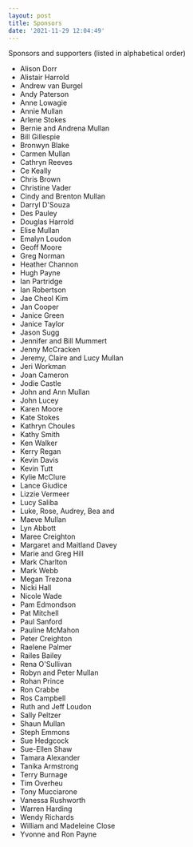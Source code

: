 ```yaml
---
layout: post
title: Sponsors
date: '2021-11-29 12:04:49'
---
```


Sponsors and supporters (listed in alphabetical order)

- Alison Dorr
- Alistair Harrold
- Andrew van Burgel
- Andy Paterson
- Anne Lowagie
- Annie Mullan
- Arlene Stokes
- Bernie and Andrena Mullan
- Bill Gillespie
- Bronwyn Blake
- Carmen Mullan
- Cathryn Reeves
- Ce Keally
- Chris Brown
- Christine Vader
- Cindy and Brenton Mullan
- Darryl D'Souza
- Des Pauley
- Douglas Harrold
- Elise Mullan
- Emalyn Loudon
- Geoff Moore
- Greg Norman
- Heather Channon
- Hugh Payne
- Ian Partridge
- Ian Robertson
- Jae Cheol Kim
- Jan Cooper
- Janice Green
- Janice Taylor
- Jason Sugg
- Jennifer and Bill Mummert
- Jenny McCracken
- Jeremy, Claire and Lucy Mullan
- Jeri Workman
- Joan Cameron
- Jodie Castle
- John and Ann Mullan
- John Lucey
- Karen Moore
- Kate Stokes
- Kathryn Choules
- Kathy Smith
- Ken Walker
- Kerry Regan
- Kevin Davis
- Kevin Tutt
- Kylie McClure
- Lance Giudice
- Lizzie Vermeer
- Lucy Saliba
- Luke, Rose, Audrey, Bea and
- Maeve Mullan
- Lyn Abbott
- Maree Creighton
- Margaret and Maitland Davey
- Marie and Greg Hill
- Mark Charlton
- Mark Webb
- Megan Trezona
- Nicki Hall
- Nicole Wade
- Pam Edmondson
- Pat Mitchell
- Paul Sanford
- Pauline McMahon
- Peter Creighton
- Raelene Palmer
- Railes Bailey
- Rena O'Sullivan
- Robyn and Peter Mullan
- Rohan Prince
- Ron Crabbe
- Ros Campbell
- Ruth and Jeff Loudon
- Sally Peltzer
- Shaun Mullan
- Steph Emmons
- Sue Hedgcock
- Sue-Ellen Shaw
- Tamara Alexander
- Tanika Armstrong
- Terry Burnage
- Tim Overheu
- Tony Mucciarone
- Vanessa Rushworth
- Warren Harding
- Wendy Richards
- William and Madeleine Close
- Yvonne and Ron Payne
